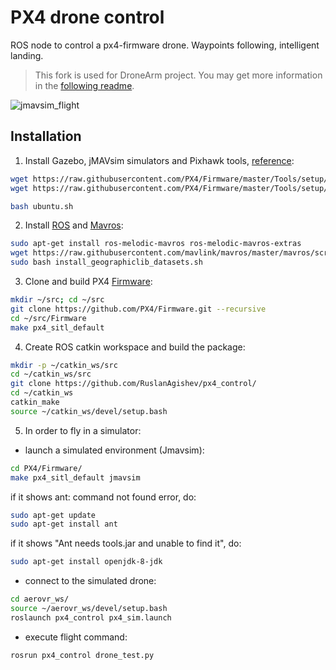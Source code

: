 # PX4 drone control
ROS node to control a px4-firmware drone. Waypoints following, intelligent landing.

> This fork is used for DroneArm project.
> You may get more information in the [following readme](./scripts/drone_arm/readme.md).

![jmavsim_flight](https://github.com/RuslanAgishev/px4_control/blob/master/sim_flight.png)

## Installation
1. Install Gazebo, jMAVsim simulators and Pixhawk tools, [reference](https://dev.px4.io/master/en/setup/dev_env_linux_ubuntu.html):
```bash
wget https://raw.githubusercontent.com/PX4/Firmware/master/Tools/setup/ubuntu.sh
wget https://raw.githubusercontent.com/PX4/Firmware/master/Tools/setup/requirements.txt

bash ubuntu.sh
```
2. Install [ROS](http://wiki.ros.org/ROS/Installation) and [Mavros](https://dev.px4.io/v1.9.0/en/ros/mavros_installation.html):
```bash
sudo apt-get install ros-melodic-mavros ros-melodic-mavros-extras
wget https://raw.githubusercontent.com/mavlink/mavros/master/mavros/scripts/install_geographiclib_datasets.sh
sudo bash install_geographiclib_datasets.sh
```
3. Clone and build PX4 [Firmware](https://dev.px4.io/v1.9.0/en/setup/building_px4.html):
```bash
mkdir ~/src; cd ~/src
git clone https://github.com/PX4/Firmware.git --recursive
cd ~/src/Firmware
make px4_sitl_default
```
4. Create ROS catkin workspace and build the package:
```bash
mkdir -p ~/catkin_ws/src
cd ~/catkin_ws/src
git clone https://github.com/RuslanAgishev/px4_control/
cd ~/catkin_ws
catkin_make
source ~/catkin_ws/devel/setup.bash
```

5. In order to fly in a simulator:

- launch a simulated environment (Jmavsim):
```bash
cd PX4/Firmware/
make px4_sitl_default jmavsim
```
if it shows ant: command not found error, do:
```bash
sudo apt-get update
sudo apt-get install ant
```

if it shows "Ant needs tools.jar and unable to find it", do:
```bash
sudo apt-get install openjdk-8-jdk
```

- connect to the simulated drone:
```bash
cd aerovr_ws/
source ~/aerovr_ws/devel/setup.bash
roslaunch px4_control px4_sim.launch
```

- execute flight command:
```bash
rosrun px4_control drone_test.py
```
